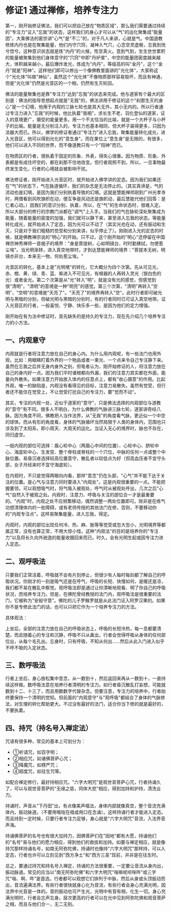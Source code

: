 # 修证1 通过禅修，培养专注力
第一，刚开始修证佛法，我们可以把自己放在"物质区域"，那么我们需要通过持续的"专注力"证入"忘我"的状态，这样我们的身心才可以从"气"的运化聚集成"能量团"。大乘佛法的密宗讲"心气"是"不二"的，对于凡人来讲，心就是气。中国道教修炼内丹也是在聚集能量，他们内守穴窍，凝神入气穴，心念空灵虚极，忘我到恍兮惚兮。这种意识状态就是炼"内丹"的火候，性空真火。意到气到，生生世世累积的能量被聚集到他们身体意守的"穴窍"中即"丹炉里"，中空的能量团密度越来越大，体积越来越小，最后爆炸发光，炼成为"内丹"，等级高的叫"金丹"，这个"金丹"就是"阳神"。这样他们即可以修出一个像佛教里面讲的"光化体"，大家称这个"光化体"叫做"神仙"，虽然这个"光化体"不像物质那样容易毁坏，而且有神通，但是"光化体"仍然是光音区的一个相，仍然有生灭轮回。

佛法的能量聚集也是靠"专注力"达到"忘我"的状态来完成。他与道家有个最大的区别是：佛法的指导思想起点就是"无我"的，佛法讲用于修证的这个"刹那生灭的身心"是一个幻境，他用于内观的三脉七轮也是其大无外，其小无内的。所以行者通过专注力进入"忘我"的时候，他比执着"我相"，求长生不老，羽化登仙的道家，证入的意境更广，摄受的能量更多。用一个不太恰当的比喻，就是一个大杯子与小杯子的比喻。能量是无分别注入的，专注力也基本相同，但大杯子装得更多，只因为法器大而已。所以，佛学的修证者通过"专注力"进入忘我，聚集能量转化成光，进入光音区，他可以得到光化的"意生身"。而在果位上"意生身"是无限的，有很多，他们可以进入不同的世界，而不像道教只有一个"阳神"而已。

在物质区的行者，很执着于固定的形象、外表，得失心很重。因为物质、形象、外表都是有成住坏空的，都在刹那不住地改变。但行者观照不到，所以，一旦事物最终发生变化，行者的心境就会被影响干扰。

佛法修证者，刚开始进入光音区时，就开始进入佛学讲的定态。因为我们如果还在"气"的状态下，气在脉道循环，我们的杂念是无法停止的。（其实真谛是，气的流动也是幻境，是因为我们分别执着导致的幻境。这就是慧能禅师刚到广州光孝寺时，两僧看到风吹旗帜在动，便互争是风动还是旗帜动，最后慧能代他们回答：是仁者心动。）因我们的意识分别、执着，所以，在"气"的生命状态时，很难入定。所以大部分的修行的宗教门派都在"调气"上入手。当我们的气在脉轮深处聚集成为能量，随着能量的密度的加强，我们就可以静下来，甚至进入忘我的状态。等能量转化成光，就开始进入了定态，因为光可以不动了（其实光也在动，还有振动和生灭，只是对于我们粗糙的觉受和分别来讲，似乎停止了）。刚刚进入光的定态的时候，就是佛教禅宗说的"明心"的开始。只不过，这个刚开始的"明心"还停留在中国禅宗神秀禅师一首偈子的境界："身是菩提树，心如明镜台，时时勤拂拭，勿使惹尘埃"。当光明渐转，进入真空地带时，才到达慧能禅师的境界："菩提本无树，明镜亦非台，本来无一物，何处惹尘埃。"

光音区的转化，基本上是"光明境"的转化，它大概分为四个次第。先从可见光，赤、橙、黄、绿、青、蓝、紫进入不可见光，有根器的人再转入灵光（银白色的光）或者金光。第二个次第是从"光"转入"明"，就是没有光的感觉，但感觉到很"清明"，"清明"的意境是一种"明亮"的感觉。第三个次第，"清明"再转入"空明"，"空明"的意境是"天亮了"。"天亮了"的境界再转入"空"。此时行者即可破光明与黑暗的分别，但破光明与黑暗的分别时，有的行者同时已可证入真空地带。证入光音区的行者，一般喜悦、宁静、快乐多一些，是因为他们的定力增强。

刚开始在有为法中修证时，首先缺失的是持久的专注力，现在先介绍几个培养专注力的小方法。

## 一、内观意守

内观就是行者将注意力放在自己的身心内。为什么用内观呢，有一些法门也用外观，比如：用眼睛盯着外界的一个物品或者一束光、一个点来令自己专注静下来。虽然在忘我之后并无身内身外之别，但笔者认为，刚开始修证的人，将注意力放在自己的身内好一点。因为我们平时诸根都向外漏，我们的注意力其实都在外面，能量向外散失。如果注意力开始放入体内的任意点上，都有"收心摄意"的作用。比起外观，唯一的缺陷是，内观没有看得见的目标，注意力易散失。虽然有觉受，但行者还不能住在觉受上，不让觉受打扰自己的专注力，要"觉而不动"。

其实，专注的内观一处，近似于道家的"意守"，只是佛法选择的内观部位与道教的"意守"有不同。很多人不明白，为什么佛教的气脉讲三脉七轮，道家讲奇经八脉。因为角度不同，佛教把人当作法界，从"无我"的角度看气脉，更近似一个中空的球体。而从有形的角度看，身体的气脉循环当然局限于人类的身体内，范围也只涉及到了太阳系，即小周天、大周天的运化。当证入无心的境界时，脉也不存在，同归虚空。

一般内观的部位可选择：眉心轮中心（两眉心中间的位置）、心轮中心、脐轮中心、海底轮中心、生发宫、整个脊柱或脊柱的一个穴位，中脉的任何一点或整个中脉位置。易昏沉者选择较高位置意守，散乱者以较低点为好（但高血压者不宜守头部，女子月经来时不宜守海底轮）。

在内观时，不只是觉得两眼向内看，那样"意念"仍在头部，"心气"并不能下达于关注的位置。是心气与注意力同时要进入"内观处"。这是内观很重要的一点。不能把握要领，可以观想吸气时，将气吸入被观处，呼气时从被观处呼出，几次之后"心气"自然入于被观之处。内观时，注意力、呼吸与关注的部位合一才是最重要的。"内观"时，内观之处不应频繁移动，偶然调整一两处位置即可。除非是在练气功想清理体内的一些障碍，或有老师传授的其他法门在修，否则，不要移动你的"内观专注点"。这样易聚集能量，进入忘我，得定。

内观时，内观的部位出现任何冷、热、麻、胀等等觉受或忽大忽小，光明境界等都属正常，没有也算正常，不用大惊小怪。这种"内观法"的目的是培养你的"专注力"以及将长久向外驰逸的能量收摄回来而已。时久，会有光明生起或因专注力进入定态。

## 二、观呼吸法

只要我们正常活着，呼吸就不会有片刻停止，但很少有人每时每刻都了解自己的呼吸状况。你刚才的一刻是吸气还是在呼气，呼吸的长短、快慢如何，是暖还是凉，我们都不易在散乱中察觉。观呼吸法即是通过让你清晰地观看、明了你自己的呼吸状况，而培养专注力。但是，在佛陀曾经教授的法门内，观呼吸法是很重要的法门，它被称为"安般守意"。佛陀的儿子罗睺罗就是从此法门证入阿罗汉果的。如果你不是专修此法门的话，也可以只把它作为一个培养专注力的方法。

具体观法：

上坐后，全部的注意力放在自己的呼吸状态上，呼吸的长短冷热，每一息都要清楚。而且随着心的专注和沉静，呼吸不只从鼻出，行者会觉得呼吸从身体的任何部位出，从每个毛孔出。忘身时，只有呼吸，不知从何出\...\...然后从此入门进入似乎不呼不吸的入定状态。

## 三、数呼吸法

行者上坐后，身心放松集中意念，从一数到十，然后返回来再从一数到十，一直持续这样做。数呼吸法意在培养行者清明的专注力。如行者昏沉散乱打妄想，可能就数到十二、十三了，而且用数数字代替杂念。但要注意，专注力的培养中，行者始终要保持一个清明的觉知。但前面的"内观意守"与"观呼吸"都结合了身体的气脉修法，对生理的转化帮助更大。不过没有最好的法门，适合你当下修的就是最好的，不要执着。

## 四、持咒（持名号入禅定法）

咒语有很多种，常见的基本上可划分为：

-   ①祈请咒，如百字明；
-   ②相应咒，如诸佛菩萨心咒；
-   ③降魔咒，如楞严咒；
-   ④超度咒，如往生咒等。

如配合禅定修行，最好持相应咒。"六字大明咒"是观世音菩萨心咒，行者持诵久了，可以与观世音菩萨的"无缘之慈，同体大悲"相应，得到加持和护持，清洗业力。

持诵时，声音从"下丹田"出，有点像美声唱法，身体内部就像真空，整个音流充满体内，振动脉道。（不要用喉咙在唱或用口在念诵）。这样持诵行者才能进入定态。而且持到一定时候，只要行者专注力足够，身心就是"六字大明咒"音流，入法界音声海。

持诵佛菩萨的名号也有很大加持力，因佛菩萨们在"因地"都有大愿，持诵他们的"名号"易与他们的愿力相应，得到他们的救拔和加持。如要与禅定相应，就是像持咒那样持诵名号，如南无阿弥陀佛，持诵时也像持"六字大明咒"那样持，可以入定态，行者也许可以立刻见到"西方净土"和"西方三圣"现前，并非是在往生时。

总之，要通过持咒和持名号入禅定，持诵的方法很重要，一定要让音流从身内出，振动脉道。常见的应当以"南无阿弥陀佛"和六字大明咒"嗡嘛呢呗咪吽"或三字咒"嗡、啊、吽"是首选。行者都可以观想它们排列于中脉，然后从身或头顶振动而出，音流遍满法界。有些行者很快就身心化为音流，有些行者会身心充满光明，因法界中光音是一体的。音的振动也可产生光，光明中有音有相，化生一切。身心充满光明时，行者会忘声忘身。层次更高的行者可以在光中见到阿弥陀佛和观音菩萨之相，而且与他们合一，无二无别。